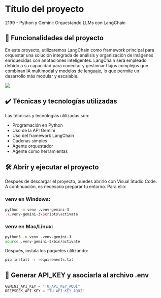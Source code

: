 # Título del proyecto

2199 - Python y Gemini: Orquestando LLMs con LangChain

## 🔨 Funcionalidades del proyecto

En este proyecto, utilizaremos LangChain como framework principal para orquestar una solución integrada de análisis y organización de imágenes enriquecidas con anotaciones inteligentes. LangChain será empleado debido a su capacidad para conectar y gestionar flujos complejos que combinan IA multimodal y modelos de lenguaje, lo que permite un desarrollo más modular y escalable.

![](img/amostra.gif)

## ✔️ Técnicas y tecnologías utilizadas

Las técnicas y tecnologías utilizadas son:

- Programación en Python  
- Uso de la API Gemini  
- Uso del framework LangChain  
- Cadenas simples  
- Agente orquestador  
- Agente como herramientas  

## 🛠️ Abrir y ejecutar el proyecto

Después de descargar el proyecto, puedes abrirlo con Visual Studio Code. A continuación, es necesario preparar tu entorno. Para ello:

### venv en Windows:

```bash
python -m venv .venv-gemini-3
.\.venv-gemini-3\Scripts\activate
````

### venv en Mac/Linux:

```bash
python3 -m venv .venv-gemini-3
source .venv-gemini-3/bin/activate
```

Después, instala los paquetes utilizando:

```bash
pip install -r requirements.txt
```

## 🔑 Generar API\_KEY y asociarla al archivo .env

```python
GEMINI_API_KEY = "TU_API_KEY_AQUÍ"
DEEPSEEK_API_KEY = "TU_API_KEY_AQUÍ"
```
